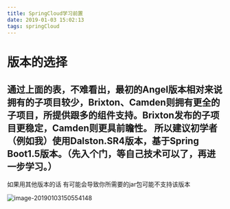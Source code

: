 ```yaml
---
title: SpringCloud学习前置
date: 2019-01-03 15:02:13
tags: springCloud
---
```


# 版本的选择
通过上面的表，不难看出，最初的Angel版本相对来说拥有的子项目较少，Brixton、Camden则拥有更全的子项目，所提供跟多的组件支持。Brixton发布的子项目更稳定，Camden则更具前瞻性。 
所以建议初学者（例如我）使用Dalston.SR4版本，基于Spring Boot1.5版本。（先入个门，等自己技术可以了，再进一步学习。）
--------------------- 



如果用其他版本的话 有可能会导致你所需要的jar包可能不支持该版本

![image-20190103150554148](/img/2019-1-3/springCloud.png)